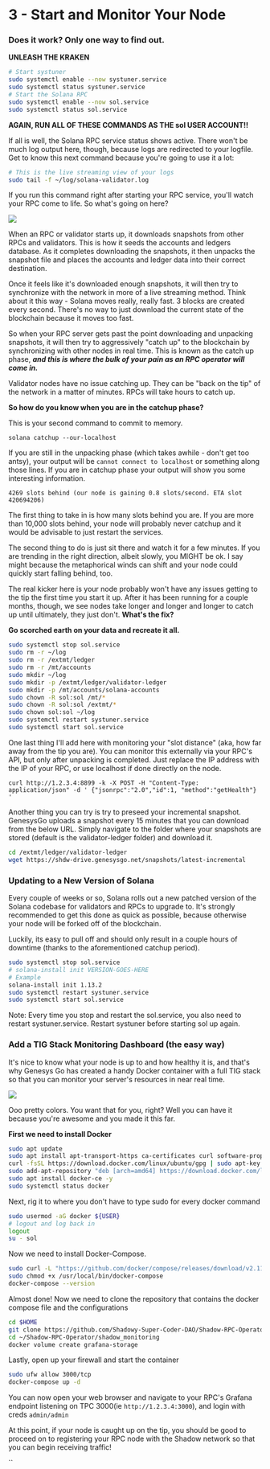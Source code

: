 # 3 - Start and Monitor Your Node

### **Does it work? Only one way to find out.**

**UNLEASH THE KRAKEN**

```bash
# Start systuner
sudo systemctl enable --now systuner.service
sudo systemctl status systuner.service
# Start the Solana RPC
sudo systemctl enable --now sol.service
sudo systemctl status sol.service
```

**AGAIN, RUN ALL OF THESE COMMANDS AS THE sol USER ACCOUNT!!**

If all is well, the Solana RPC service status shows active. There won't be much log output here, though, because logs are redirected to your logfile. Get to know this next command because you're going to use it a lot:

```bash
# This is the live streaming view of your logs
sudo tail -f ~/log/solana-validator.log
```

If you run this command right after starting your RPC service, you'll watch your RPC come to life. So what's going on here?

![](../.gitbook/assets/gip2hy.gif)

When an RPC or validator starts up, it downloads snapshots from other RPCs and validators. This is how it seeds the accounts and ledgers database. As it completes downloading the snapshots, it then unpacks the snapshot file and places the accounts and ledger data into their correct destination.

Once it feels like it's downloaded enough snapshots, it will then try to synchronize with the network in more of a live streaming method. Think about it this way - Solana moves really, really fast. 3 blocks are created every second. There's no way to just download the current state of the blockchain because it moves too fast.

So when your RPC server gets past the point downloading and unpacking snapshots, it will then try to aggressively "catch up" to the blockchain by synchronizing with other nodes in real time. This is known as the catch up phase, _**and this is where the bulk of your pain as an RPC operator will come in.**_

Validator nodes have no issue catching up. They can be "back on the tip" of the network in a matter of minutes. RPCs will take hours to catch up.&#x20;

**So how do you know when you are in the catchup phase?**

This is your second command to commit to memory.

```
solana catchup --our-localhost
```

If you are still in the unpacking phase (which takes awhile - don't get too antsy), your output will be `cannot connect to localhost` or something along those lines. If you are in catchup phase your output will show you some interesting information.

`4269 slots behind (our node is gaining 0.8 slots/second. ETA slot 420694206)`

The first thing to take in is how many slots behind you are. If you are more than 10,000 slots behind, your node will probably never catchup and it would be advisable to just restart the services.

The second thing to do is just sit there and watch it for a few minutes. If you are trending in the right direction, albeit slowly, you MIGHT be ok. I say might because the metaphorical winds can shift and your node could quickly start falling behind, too.&#x20;

The real kicker here is your node probably won't have any issues getting to the tip the first time you start it up. After it has been running for a couple months, though, we see nodes take longer and longer and longer to catch up until ultimately, they just don't. **What's the fix?**

**Go scorched earth on your data and recreate it all.**

```bash
sudo systemctl stop sol.service
sudo rm -r ~/log
sudo rm -r /extmt/ledger
sudo rm -r /mt/accounts
sudo mkdir ~/log
sudo mkdir -p /extmt/ledger/validator-ledger
sudo mkdir -p /mt/accounts/solana-accounts
sudo chown -R sol:sol /mt/*
sudo chown -R sol:sol /extmt/*
sudo chown sol:sol ~/log
sudo systemctl restart systuner.service
sudo systemctl start sol.service
```

One last thing I'll add here with monitoring your "slot distance" (aka, how far away from the tip you are). You can monitor this externally via your RPC's API, but only after unpacking is completed. Just replace the IP address with the IP of your RPC, or use localhost if done directly on the node.

`curl http://1.2.3.4:8899 -k -X POST -H "Content-Type: application/json" -d ' {"jsonrpc":"2.0","id":1, "method":"getHealth"} '`

Another thing you can try is try to preseed your incremental snapshot. GenesysGo uploads a snapshot every 15 minutes that you can download from the below URL. Simply navigate to the folder where your snapshots are stored (default is the validator-ledger folder) and download it.

```bash
cd /extmt/ledger/validator-ledger
wget https://shdw-drive.genesysgo.net/snapshots/latest-incremental
```

### Updating to a New Version of Solana

Every couple of weeks or so, Solana rolls out a new patched version of the Solana codebase for validators and RPCs to upgrade to. It's strongly recommended to get this done as quick as possible, because otherwise your node will be forked off of the blockchain.

Luckily, its easy to pull off and should only result in a couple hours of downtime (thanks to the aforementioned catchup period).

```bash
sudo systemctl stop sol.service
# solana-install init VERSION-GOES-HERE
# Example
solana-install init 1.13.2
sudo systemctl restart systuner.service
sudo systemctl start sol.service
```

Note: Every time you stop and restart the sol.service, you also need to restart systuner.service. Restart systuner before starting sol up again.

### Add a TIG Stack Monitoring Dashboard (the easy way)

It's nice to know what your node is up to and how healthy it is, and that's why Genesys Go has created a handy Docker container with a full TIG stack so that you can monitor your server's resources in near real time.&#x20;

![](<../.gitbook/assets/image (1) (1) (2).png>)

Ooo pretty colors. You want that for you, right? Well you can have it because you're awesome and you made it this far.&#x20;

**First we need to install Docker**

```bash
sudo apt update
sudo apt install apt-transport-https ca-certificates curl software-properties-common -y
curl -fsSL https://download.docker.com/linux/ubuntu/gpg | sudo apt-key add -
sudo add-apt-repository "deb [arch=amd64] https://download.docker.com/linux/ubuntu focal stable"
sudo apt install docker-ce -y
sudo systemctl status docker
```

Next, rig it to where you don't have to type sudo for every docker command

```bash
sudo usermod -aG docker ${USER}
# logout and log back in
logout
su - sol
```

Now we need to install Docker-Compose.

```bash
sudo curl -L "https://github.com/docker/compose/releases/download/v2.11.2/docker-compose-linux-x86_64" -o /usr/local/bin/docker-compose
sudo chmod +x /usr/local/bin/docker-compose
docker-compose --version
```

Almost done! Now we need to clone the repository that contains the docker compose file and the configurations

```bash
cd $HOME
git clone https://github.com/Shadowy-Super-Coder-DAO/Shadow-RPC-Operator.git
cd ~/Shadow-RPC-Operator/shadow_monitoring
docker volume create grafana-storage
```

Lastly, open up your firewall and start the container

```bash
sudo ufw allow 3000/tcp
docker-compose up -d
```

You can now open your web browser and navigate to your RPC's Grafana endpoint listening on TPC 3000(ie `http://1.2.3.4:3000`), and login with creds `admin/admin`

At this point, if your node is caught up on the tip, you should be good to proceed on to registering your RPC node with the Shadow network so that you can begin receiving traffic!

``
